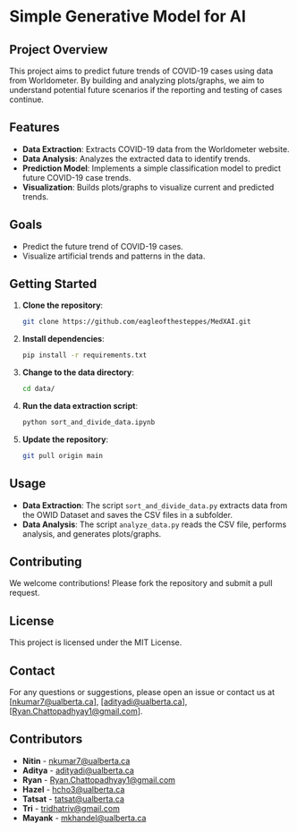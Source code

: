 # Simple Generative Model for AI

## Project Overview
This project aims to predict future trends of COVID-19 cases using data from Worldometer. By building and analyzing plots/graphs, we aim to understand potential future scenarios if the reporting and testing of cases continue.

## Features
- **Data Extraction**: Extracts COVID-19 data from the Worldometer website.
- **Data Analysis**: Analyzes the extracted data to identify trends.
- **Prediction Model**: Implements a simple classification model to predict future COVID-19 case trends.
- **Visualization**: Builds plots/graphs to visualize current and predicted trends.

## Goals
- Predict the future trend of COVID-19 cases.
- Visualize artificial trends and patterns in the data.

## Getting Started
1. **Clone the repository**:
    ```bash
    git clone https://github.com/eagleofthesteppes/MedXAI.git
    ```
2. **Install dependencies**:
    ```bash
    pip install -r requirements.txt
    ```
3. **Change to the data directory**:
    ```bash
    cd data/
    ```
4. **Run the data extraction script**:
    ```bash
    python sort_and_divide_data.ipynb
    ```
5. **Update the repository**:
    ```bash
    git pull origin main
    ```

## Usage
- **Data Extraction**: The script `sort_and_divide_data.py` extracts data from the OWID Dataset and saves the CSV files in a subfolder.
- **Data Analysis**: The script `analyze_data.py` reads the CSV file, performs analysis, and generates plots/graphs.

## Contributing
We welcome contributions! Please fork the repository and submit a pull request.

## License
This project is licensed under the MIT License.

## Contact
For any questions or suggestions, please open an issue or contact us at [nkumar7@ualberta.ca], [adityadi@ualberta.ca], [Ryan.Chattopadhyay1@gmail.com].

## Contributors
- **Nitin** - [nkumar7@ualberta.ca](mailto:nkumar7@ualberta.ca)
- **Aditya** - [adityadi@ualberta.ca](mailto:adityadi@ualberta.ca)
- **Ryan** - [Ryan.Chattopadhyay1@gmail.com](mailto:Ryan.Chattopadhyay1@gmail.com)
- **Hazel** - [hcho3@ualberta.ca](mailto:hcho3@ualberta.ca)
- **Tatsat** - [tatsat@ualberta.ca](mailto:tatsat@ualberta.ca)
- **Tri** - [tridhatriv@gmail.com](mailto:tridhatriv@gmail.com)
- **Mayank** - [mkhandel@ualberta.ca](mailto:mkhandel@ualberta.ca)
